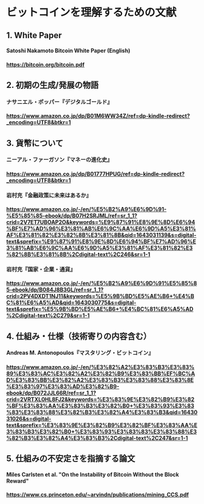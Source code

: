 # ビットコインを理解するための文献

## 1. White Paper
#### Satoshi Nakamoto Bitcoin White Paper (English)
#### https://bitcoin.org/bitcoin.pdf

## 2.  初期の生成/発展の物語
#### ナサニエル・ポッパー『デジタルゴールド』
#### https://www.amazon.co.jp/dp/B01M6WW34Z/ref=dp-kindle-redirect?_encoding=UTF8&btkr=1

## 3. 貨幣について
#### ニーアル・ファーガソン『マネーの進化史』
#### https://www.amazon.co.jp/dp/B01777HPUG/ref=dp-kindle-redirect?_encoding=UTF8&btkr=1

#### 岩村充『金融政策に未来はあるか』
#### https://www.amazon.co.jp/-/en/%E5%B2%A9%E6%9D%91-%E5%85%85-ebook/dp/B07H2SRJML/ref=sr_1_1?crid=2V7ET7UBOAP2O&keywords=%E9%87%91%E8%9E%8D%E6%94%BF%E7%AD%96%E3%81%AB%E6%9C%AA%E6%9D%A5%E3%81%AF%E3%81%82%E3%82%8B%E3%81%8B&qid=1643031139&s=digital-text&sprefix=%E9%87%91%E8%9E%8D%E6%94%BF%E7%AD%96%E3%81%AB%E6%9C%AA%E6%9D%A5%E3%81%AF%E3%81%82%E3%82%8B%E3%81%8B%2Cdigital-text%2C246&sr=1-1

#### 岩村充『国家・企業・通貨』
#### https://www.amazon.co.jp/-/en/%E5%B2%A9%E6%9D%91%E5%85%85-ebook/dp/B084J8B3GL/ref=sr_1_1?crid=2PV4DXDT1NJ11&keywords=%E5%9B%BD%E5%AE%B6+%E4%BC%81%E6%A5%AD&qid=1643030775&s=digital-text&sprefix=%E5%9B%BD%E5%AE%B6+%E4%BC%81%E6%A5%AD%2Cdigital-text%2C279&sr=1-1

## 4. 仕組み・仕様（技術寄りの内容含む）
#### Andreas M. Antonopoulos『マスタリング・ビットコイン』
#### https://www.amazon.co.jp/-/en/%E3%82%A2%E3%83%B3%E3%83%89%E3%83%AC%E3%82%A2%E3%82%B9%E3%83%BB%EF%BC%AD%E3%83%BB%E3%82%A2%E3%83%B3%E3%83%88%E3%83%8E%E3%83%97%E3%83%AD%E3%82%B9-ebook/dp/B072JJL66R/ref=sr_1_1?crid=2VRTXL0HL8FJ2&keywords=%E3%83%9E%E3%82%B9%E3%82%BF%E3%83%AA%E3%83%B3%E3%82%B0+%E3%83%93%E3%83%83%E3%83%88%E3%82%B3%E3%82%A4%E3%83%B3&qid=1643031026&s=digital-text&sprefix=%E3%83%9E%E3%82%B9%E3%82%BF%E3%83%AA%E3%83%B3%E3%82%B0+%E3%83%93%E3%83%83%E3%83%88%E3%82%B3%E3%82%A4%E3%83%B3%2Cdigital-text%2C247&sr=1-1

## 5. 仕組みの不安定さを指摘する論文
#### Miles Carlsten et al. "On the Instability of Bitcoin Without the Block Reward"
#### https://www.cs.princeton.edu/~arvindn/publications/mining_CCS.pdf




